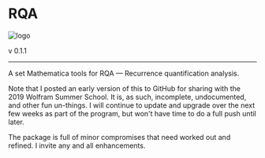 # RQA

![logo](RQA/Documentation/icon.png)

v 0.1.1

***

A set Mathematica tools for RQA — Recurrence quantification analysis.

Note that I posted an early version of this to GitHub for sharing with the 2019 Wolfram Summer School. It is, as such, incomplete, undocumented, and other fun un-things. I will continue to update and upgrade over the next few weeks as part of the program, but won't have time to do a full push until later. 

The package is full of minor compromises that need worked out and refined. I invite any and all enhancements.
